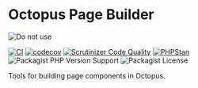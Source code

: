 Octopus Page Builder
===
![Do not use](https://img.shields.io/badge/Under%20development-Don't%20use-red)

[![CI](https://github.com/aspirantzhang/octopus-page-builder/actions/workflows/ci.yml/badge.svg)](https://github.com/aspirantzhang/octopus-page-builder/actions/workflows/ci.yml)
[![codecov](https://codecov.io/gh/aspirantzhang/octopus-page-builder/branch/master/graph/badge.svg?token=XDCF0GE3F7)](https://codecov.io/gh/aspirantzhang/octopus-page-builder)
[![Scrutinizer Code Quality](https://scrutinizer-ci.com/g/aspirantzhang/octopus-page-builder/badges/quality-score.png?b=master)](https://scrutinizer-ci.com/g/aspirantzhang/octopus-page-builder/?branch=master)
[![PHPStan](https://img.shields.io/badge/PHPStan-level%205-brightgreen.svg?style=flat)](https://phpstan.org/)
![Packagist PHP Version Support](https://img.shields.io/packagist/php-v/aspirantzhang/octopus-page-builder)
![Packagist License](https://img.shields.io/packagist/l/aspirantzhang/octopus-page-builder)

Tools for building page components in Octopus.

